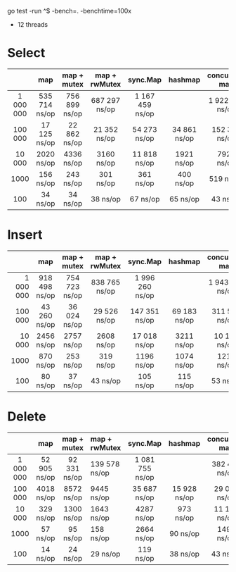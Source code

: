 go test -run ^$ -bench=. -benchtime=100x

* 12 threads

# Select

|           |      map      |  map + mutex  | map + rwMutex |    sync.Map     |   hashmap    | concurrent map  |
|:---------:|:-------------:|:-------------:|:-------------:|:---------------:|:------------:|:---------------:|
| 1 000 000 | 535 714 ns/op | 756 899 ns/op | 687 297 ns/op | 1 167 459 ns/op |              | 1 922 231 ns/op |
|  100 000  | 17 125 ns/op  | 22 862 ns/op  | 21 352 ns/op  |  54 273 ns/op   | 34 861 ns/op |  152 305 ns/op  |
|  10 000   |  2020 ns/op   |  4336 ns/op   |  3160 ns/op   |  11 818 ns/op   |  1921 ns/op  |   7923 ns/op    |
|   1000    |   156 ns/op   |   243 ns/op   |   301 ns/op   |    361 ns/op    |  400 ns/op   |    519 ns/op    |
|    100    |   34 ns/op    |   34 ns/op    |   38 ns/op    |    67 ns/op     |   65 ns/op   |    43 ns/op     |

# Insert

|           |      map      |  map + mutex  | map + rwMutex  |    sync.Map     |   hashmap    | concurrent map  |
|----------:|:-------------:|:-------------:|:--------------:|:---------------:|:------------:|:---------------:|
| 1 000 000 | 918 498 ns/op | 754 723 ns/op | 838 765  ns/op | 1 996 260 ns/op |              | 1 943 580 ns/op |
|   100 000 | 43 260 ns/op  | 36 024 ns/op  | 29 526  ns/op  |  147 351 ns/op  | 69 183 ns/op |  311 503 ns/op  |
|    10 000 |  2456 ns/op   |  2757 ns/op   |  2608  ns/op   |  17 018 ns/op   |  3211 ns/op  |  10 131 ns/op   |
|      1000 |   870 ns/op   |   253 ns/op   |   319  ns/op   |   1196 ns/op    |  1074 ns/op  |   1213 ns/op    |
|       100 |   80 ns/op    |   37 ns/op    |   43  ns/op    |    105 ns/op    |  115 ns/op   |    53 ns/op     |

# Delete

|           |     map      | map + mutex  | map + rwMutex  |    sync.Map     |   hashmap    | concurrent map |
|:---------:|:------------:|:------------:|:---------------|:---------------:|:------------:|:--------------:|
| 1 000 000 | 52 905 ns/op | 92 331 ns/op | 139 578  ns/op | 1 081 755 ns/op |              | 382 456 ns/op  |
|  100 000  |  4018 ns/op  |  8572 ns/op  | 9445  ns/op    |  35 687 ns/op   | 15 928 ns/op |  29 066 ns/op  |
|  10 000   |  329 ns/op   |  1300 ns/op  | 1643    ns/op  |   4287 ns/op    |  973 ns/op   |  11 128 ns/op  |
|   1000    |   57 ns/op   |   95 ns/op   | 158   ns/op    |   2664 ns/op    |   90 ns/op   |   1497 ns/op   |
|    100    |   14 ns/op   |   24 ns/op   | 29   ns/op     |    119 ns/op    |   38 ns/op   |    43 ns/op    |